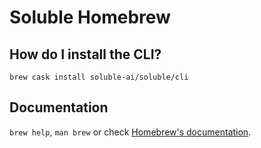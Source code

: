 # Soluble Homebrew

## How do I install the CLI?

`brew cask install soluble-ai/soluble/cli`

## Documentation
`brew help`, `man brew` or check [Homebrew's documentation](https://docs.brew.sh).
